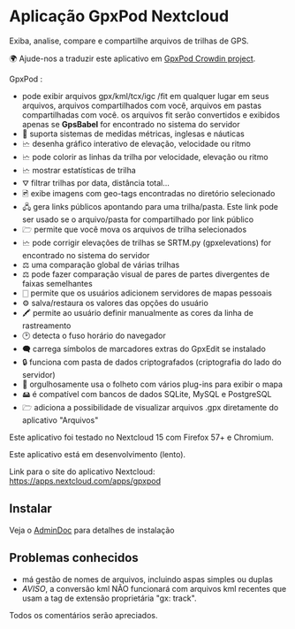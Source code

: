 # Aplicação GpxPod Nextcloud

Exiba, analise, compare e compartilhe arquivos de trilhas de GPS.

🌍 Ajude-nos a traduzir este aplicativo em [GpxPod Crowdin project](https://crowdin.com/project/gpxpod).

GpxPod :

* pode exibir arquivos gpx/kml/tcx/igc /fit em qualquer lugar em seus arquivos, arquivos compartilhados com você, arquivos em pastas compartilhadas com você. os arquivos fit serão convertidos e exibidos apenas se **GpsBabel** for encontrado no sistema do servidor
* 📏 suporta sistemas de medidas métricas, inglesas e náuticas
* 🗠 desenha gráfico interativo de elevação, velocidade ou ritmo
* 🗠 pode colorir as linhas da trilha por velocidade, elevação ou ritmo
* 🗠 mostrar estatísticas de trilha
* ⛛ filtrar trilhas por data, distância total...
* 🖻 exibe imagens com geo-tags encontradas no diretório selecionado
* 🖧 gera links públicos apontando para uma trilha/pasta. Este link pode ser usado se o arquivo/pasta for compartilhado por link público
* 🗁 permite que você mova os arquivos de trilha selecionados
* 🗠 pode corrigir elevações de trilhas se SRTM.py (gpxelevations) for encontrado no sistema do servidor
* ⚖ uma comparação global de várias trilhas
* ⚖ pode fazer comparação visual de pares de partes divergentes de faixas semelhantes
* 🀆 permite que os usuários adicionem servidores de mapas pessoais
* ⚙ salva/restaura os valores das opções do usuário
* 🖍 permite ao usuário definir manualmente as cores da linha de rastreamento
* 🕑 detecta o fuso horário do navegador
* 🗬 carrega símbolos de marcadores extras do GpxEdit se instalado
* 🔒 funciona com pasta de dados criptografados (criptografia do lado do servidor)
* 🍂 orgulhosamente usa o folheto com vários plug-ins para exibir o mapa
* 🖴 é compatível com bancos de dados SQLite, MySQL e PostgreSQL
* 🗁 adiciona a possibilidade de visualizar arquivos .gpx diretamente do aplicativo "Arquivos"

Este aplicativo foi testado no Nextcloud 15 com Firefox 57+ e Chromium.

Este aplicativo está em desenvolvimento (lento).

Link para o site do aplicativo Nextcloud: https://apps.nextcloud.com/apps/gpxpod

## Instalar

Veja o [AdminDoc](https://gitlab.com/eneiluj/gpxpod-oc/wikis/admindoc) para detalhes de instalação

## Problemas conhecidos

* má gestão de nomes de arquivos, incluindo aspas simples ou duplas
* *AVISO*, a conversão kml NÃO funcionará com arquivos kml recentes que usam a tag de extensão proprietária "gx: track".

Todos os comentários serão apreciados.